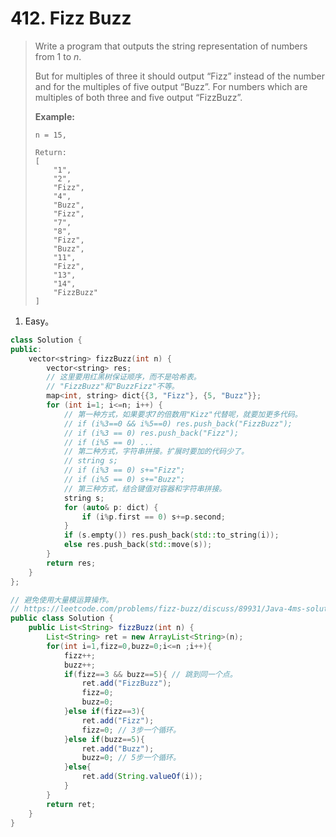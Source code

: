 # 412. Fizz Buzz

> Write a program that outputs the string representation of numbers from 1 to *n*.
>
> But for multiples of three it should output “Fizz” instead of the number and for the multiples of five output “Buzz”. For numbers which are multiples of both three and five output “FizzBuzz”.
>
> **Example:**
>
> ```
> n = 15,
> 
> Return:
> [
>     "1",
>     "2",
>     "Fizz",
>     "4",
>     "Buzz",
>     "Fizz",
>     "7",
>     "8",
>     "Fizz",
>     "Buzz",
>     "11",
>     "Fizz",
>     "13",
>     "14",
>     "FizzBuzz"
> ]
> ```

1. Easy。

```cpp
class Solution {
public:
    vector<string> fizzBuzz(int n) {
        vector<string> res;
        // 这里要用红黑树保证顺序，而不是哈希表。
        // "FizzBuzz"和"BuzzFizz"不等。
        map<int, string> dict{{3, "Fizz"}, {5, "Buzz"}};
        for (int i=1; i<=n; i++) {
            // 第一种方式，如果要求7的倍数用"Kizz"代替呢，就要加更多代码。
            // if (i%3==0 && i%5==0) res.push_back("FizzBuzz");
            // if (i%3 == 0) res.push_back("Fizz");
            // if (i%5 == 0) ...
            // 第二种方式，字符串拼接。扩展时要加的代码少了。
            // string s;
            // if (i%3 == 0) s+="Fizz";
            // if (i%5 == 0) s+="Buzz";
            // 第三种方式，结合键值对容器和字符串拼接。
            string s;
            for (auto& p: dict) {
                if (i%p.first == 0) s+=p.second;
            }
            if (s.empty()) res.push_back(std::to_string(i));
            else res.push_back(std::move(s));
        }
        return res;
    }
};
```

```java
// 避免使用大量模运算操作。
// https://leetcode.com/problems/fizz-buzz/discuss/89931/Java-4ms-solution-Not-using-%22%22-operation
public class Solution {
    public List<String> fizzBuzz(int n) {
        List<String> ret = new ArrayList<String>(n);
        for(int i=1,fizz=0,buzz=0;i<=n ;i++){
            fizz++;
            buzz++;
            if(fizz==3 && buzz==5){ // 跳到同一个点。
                ret.add("FizzBuzz");
                fizz=0;
                buzz=0; 
            }else if(fizz==3){
                ret.add("Fizz");
                fizz=0; // 3步一个循环。
            }else if(buzz==5){
                ret.add("Buzz");
                buzz=0; // 5步一个循环。
            }else{
                ret.add(String.valueOf(i));
            }
        } 
        return ret;
    }
}
```

